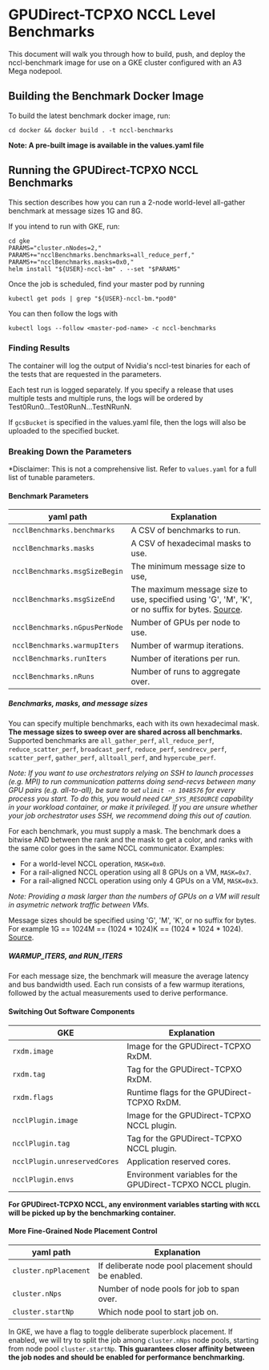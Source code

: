 # GPUDirect-TCPXO NCCL Level Benchmarks

This document will walk you through how to build, push, and deploy the nccl-benchmark image for use on a GKE cluster configured with an A3 Mega nodepool.

## Building the Benchmark Docker Image

To build the latest benchmark docker image, run:

```shell
cd docker && docker build . -t nccl-benchmarks
```

**Note: A pre-built image is available in the values.yaml file**

## Running the GPUDirect-TCPXO NCCL Benchmarks

This section describes how you can run a 2-node world-level all-gather
benchmark at message sizes 1G and 8G.


If you intend to run with GKE, run:

```shell
cd gke
PARAMS="cluster.nNodes=2,"
PARAMS+="ncclBenchmarks.benchmarks=all_reduce_perf,"
PARAMS+="ncclBenchmarks.masks=0x0,"
helm install "${USER}-nccl-bm" . --set "$PARAMS"
```

Once the job is scheduled, find your master pod by running

```shell
kubectl get pods | grep "${USER}-nccl-bm.*pod0"
```

You can then follow the logs with

```shell
kubectl logs --follow <master-pod-name> -c nccl-benchmarks
```

### Finding Results

The container will log the output of Nvidia's nccl-test binaries for each of the tests that are requested in the parameters.

Each test run is logged separately. If you specify a release that uses multiple tests and multiple runs, the logs will be ordered by Test0Run0...Test0RunN...TestNRunN.

If `gcsBucket` is specified in the values.yaml file, then the logs will also be uploaded to the specified bucket.

### Breaking Down the Parameters

*Disclaimer: This is not a comprehensive list. Refer to `values.yaml` for a full list of tunable parameters.

#### Benchmark Parameters

|yaml path|Explanation|
|---|---|
|`ncclBenchmarks.benchmarks`|A CSV of benchmarks to run.|
|`ncclBenchmarks.masks`|A CSV of hexadecimal masks to use.|
|`ncclBenchmarks.msgSizeBegin`|The minimum message size to use,  |
|`ncclBenchmarks.msgSizeEnd`|The maximum message size to use, specified using 'G', 'M', 'K', or no suffix for bytes. [Source](https://github.com/NVIDIA/nccl-tests/blob/master/src/common.cu#L86). |
|`ncclBenchmarks.nGpusPerNode`|Number of GPUs per node to use.|
|`ncclBenchmarks.warmupIters`|Number of warmup iterations.|
|`ncclBenchmarks.runIters`|Number of iterations per run.|
|`ncclBenchmarks.nRuns`|Number of runs to aggregate over.|

##### Benchmarks, masks, and message sizes

You can specify multiple benchmarks, each with its own hexadecimal mask. **The
message sizes to sweep over are shared across all benchmarks.** Supported
benchmarks are `all_gather_perf`, `all_reduce_perf`, `reduce_scatter_perf`, `broadcast_perf`,
`reduce_perf`, `sendrecv_perf`, `scatter_perf`, `gather_perf`, `alltoall_perf`, and `hypercube_perf`.

*Note: If you want to use orchestrators relying on SSH to launch processes (e.g. MPI) to run communication patterns doing send-recvs between many GPU pairs (e.g. all-to-all), be sure to set `ulimit -n 1048576` for every process you start. To do this, you would need `CAP_SYS_RESOURCE` capability in your workload container, or make it privileged. If you are unsure whether your job orchestrator uses SSH, we recommend doing this out of caution.*

For each benchmark, you must supply a mask. The benchmark does a bitwise AND
between the rank and the mask to get a color, and ranks with the same color
goes in the same NCCL communicator. Examples:

- For a world-level NCCL operation, `MASK=0x0`.
- For a rail-aligned NCCL operation using all 8 GPUs on a VM, `MASK=0x7`.
- For a rail-aligned NCCL operation using only 4 GPUs on a VM, `MASK=0x3`.

*Note: Providing a mask larger than the numbers of GPUs on a VM will result in asymetric network traffic between VMs.*

Message sizes should be specified using 'G', 'M', 'K', or no suffix for bytes. For example 1G == 1024M == (1024 * 1024)K == (1024 * 1024 * 1024). [Source](https://github.com/NVIDIA/nccl-tests/blob/1292b25553bd0384f2faa2965f9d82b99797a348/src/common.cu#L86C1-L120C2).

##### WARMUP_ITERS, and RUN_ITERS

For each message size, the benchmark will measure the average latency and bus
bandwidth used. Each run consists of a few
warmup iterations, followed by the actual measurements used to derive
performance.

#### Switching Out Software Components

|GKE|Explanation|
|---|---|
|`rxdm.image`|Image for the GPUDirect-TCPXO RxDM.|
|`rxdm.tag`|Tag for the GPUDirect-TCPXO RxDM.|
|`rxdm.flags`|Runtime flags for the GPUDirect-TCPXO RxDM.|
|`ncclPlugin.image`|Image for the GPUDirect-TCPXO NCCL plugin.|
|`ncclPlugin.tag`|Tag for the GPUDirect-TCPXO NCCL plugin.|
|`ncclPlugin.unreservedCores`|Application reserved cores.|
|`ncclPlugin.envs`|Environment variables for the GPUDirect-TCPXO NCCL plugin.|

**For GPUDirect-TCPXO NCCL, any environment variables starting with `NCCL` will be picked
up by the benchmarking container.**

#### More Fine-Grained Node Placement Control

|yaml path|Explanation|
|---|---|
|`cluster.npPlacement`|If deliberate node pool placement should be enabled.|
|`cluster.nNps`|Number of node pools for job to span over.|
|`cluster.startNp`|Which node pool to start job on.|

In GKE, we have a flag to toggle deliberate superblock placement. If enabled,
we will try to split the job among `cluster.nNps` node pools, starting
from node pool `cluster.startNp`. **This guarantees closer affinity
between the job nodes and should be enabled for performance benchmarking.**
